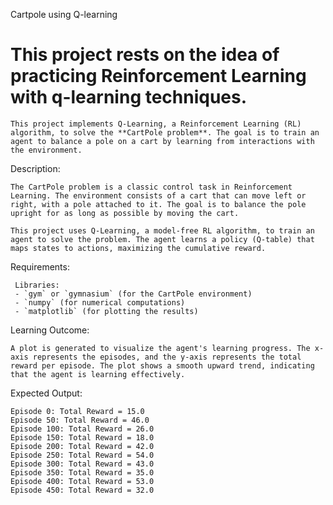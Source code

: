 Cartpole using Q-learning 

# This project rests on the idea of practicing Reinforcement Learning with q-learning techniques. 

	This project implements Q-Learning, a Reinforcement Learning (RL) algorithm, to solve the **CartPole problem**. The goal is to train an agent to balance a pole on a cart by learning from interactions with the environment.

Description: 

	The CartPole problem is a classic control task in Reinforcement Learning. The environment consists of a cart that can move left or right, with a pole attached to it. The goal is to balance the pole upright for as long as possible by moving the cart.

	This project uses Q-Learning, a model-free RL algorithm, to train an agent to solve the problem. The agent learns a policy (Q-table) that maps states to actions, maximizing the cumulative reward.

 Requirements:
 
 	 Libraries: 
	 - `gym` or `gymnasium` (for the CartPole environment)
	 - `numpy` (for numerical computations)
	 - `matplotlib` (for plotting the results)
  


Learning Outcome: 

	A plot is generated to visualize the agent's learning progress. The x-axis represents the episodes, and the y-axis represents the total reward per episode. The plot shows a smooth upward trend, indicating that the agent is learning effectively.

 Expected Output:

	Episode 0: Total Reward = 15.0
	Episode 50: Total Reward = 46.0
	Episode 100: Total Reward = 26.0
	Episode 150: Total Reward = 18.0
	Episode 200: Total Reward = 42.0
	Episode 250: Total Reward = 54.0
	Episode 300: Total Reward = 43.0
	Episode 350: Total Reward = 35.0
	Episode 400: Total Reward = 53.0
	Episode 450: Total Reward = 32.0


 

